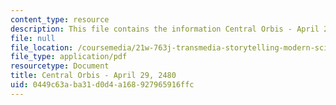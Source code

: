 ```yaml
---
content_type: resource
description: This file contains the information Central Orbis - April 29, 2480.
file: null
file_location: /coursemedia/21w-763j-transmedia-storytelling-modern-science-fiction-spring-2014/0449c63aba31d0d4a168927965916ffc_MIT21W_763JS14_4-29-2480.pdf
file_type: application/pdf
resourcetype: Document
title: Central Orbis - April 29, 2480
uid: 0449c63a-ba31-d0d4-a168-927965916ffc
---
```

